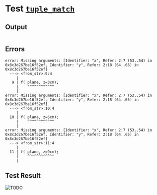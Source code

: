 # Test [`tuple_match`](../doc/structure/arguments.md#L62)

## Output

```,plain
```

## Errors

```,plain
error: Missing arguments: [Identifier: "x", Refer: 2:7 (53..54) in 0x8c3d267be16f52ef, Identifier: "y", Refer: 2:18 (64..65) in 0x8c3d267be16f52ef]
  ---> <from_str>:9:4
     |
   9 | f( plane, z=3cm);
     |    ^^^^^^^^^^^^
     |
error: Missing arguments: [Identifier: "x", Refer: 2:7 (53..54) in 0x8c3d267be16f52ef, Identifier: "y", Refer: 2:18 (64..65) in 0x8c3d267be16f52ef]
  ---> <from_str>:10:4
     |
  10 | f( plane, z=6cm);
     |    ^^^^^^^^^^^^
     |
error: Missing arguments: [Identifier: "x", Refer: 2:7 (53..54) in 0x8c3d267be16f52ef, Identifier: "y", Refer: 2:18 (64..65) in 0x8c3d267be16f52ef]
  ---> <from_str>:11:4
     |
  11 | f( plane, z=9cm);
     |    ^^^^^^^^^^^^
     |
```

## Test Result

![TODO](../doc/structure/.test/tuple_match.png)
